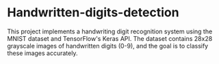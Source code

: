 # Handwritten-digits-detection
This project implements a handwriting digit recognition system using the MNIST dataset and TensorFlow's Keras API. The dataset contains 28x28 grayscale images of handwritten digits (0-9), and the goal is to classify these images accurately.
